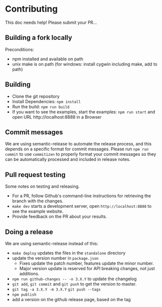 # Contributing

This doc needs help! Please submit your PR...

## Building a fork locally
Preconditions: 
* npm installed and available on path
* unix make is on path (for windows: install cygwin including make, add to path)

## Building
* Clone the git repository
* Install Dependencies: `npm install`
* Run the build: `npm run build`
* If you want to see the examples, start the examples: `npm run start` and open URL http://localhost:8888 in a Browser

## Commit messages

We are using semantic-release to automate the release process, and this depends on a specific format for commit messages. Please run `npm run commit` to use `commitizen` to properly format your commit messages so they can be automatically processed and included in release notes.

## Pull request testing

Some notes on testing and releasing.
* For a PR, follow Github's command-line instructions for retrieving the branch with the changes.
* `make dev` starts a development server, open `http://localhost:8888` to see the example website.
* Provide feedback on the PR about your results.

## Doing a release

We are using semantic-release instead of this:

* `make deploy` updates the files in the `standalone` directory
* update the version number in `package.json`
    - Fixes update the patch number, features update the minor number.
    - Major version update is reserved for API breaking changes, not just additions. 
* `npm run github-changes -- -n 3.X.Y` to update the changelog
* `git add`, `git commit` and `git push` to get the version to master.
* `git tag -a 3.X.Y -m 3.X.Y` `git push --tags`
* `npm publish`
* add a version on the github release page, based on the tag
